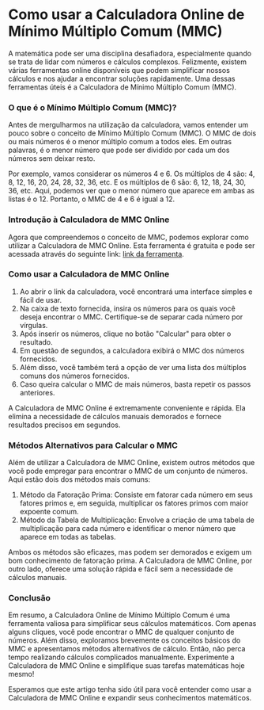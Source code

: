 Como usar a Calculadora Online de Mínimo Múltiplo Comum (MMC)
=============================================================

A matemática pode ser uma disciplina desafiadora, especialmente quando se trata de lidar com números e cálculos complexos. Felizmente, existem várias ferramentas online disponíveis que podem simplificar nossos cálculos e nos ajudar a encontrar soluções rapidamente. Uma dessas ferramentas úteis é a Calculadora de Mínimo Múltiplo Comum (MMC).

### O que é o Mínimo Múltiplo Comum (MMC)?

Antes de mergulharmos na utilização da calculadora, vamos entender um pouco sobre o conceito de Mínimo Múltiplo Comum (MMC). O MMC de dois ou mais números é o menor múltiplo comum a todos eles. Em outras palavras, é o menor número que pode ser dividido por cada um dos números sem deixar resto.

Por exemplo, vamos considerar os números 4 e 6. Os múltiplos de 4 são: 4, 8, 12, 16, 20, 24, 28, 32, 36, etc. E os múltiplos de 6 são: 6, 12, 18, 24, 30, 36, etc. Aqui, podemos ver que o menor número que aparece em ambas as listas é o 12. Portanto, o MMC de 4 e 6 é igual a 12.

### Introdução à Calculadora de MMC Online

Agora que compreendemos o conceito de MMC, podemos explorar como utilizar a Calculadora de MMC Online. Esta ferramenta é gratuita e pode ser acessada através do seguinte link: [link da ferramenta](https://www.onlinecalculatorsfree.com/pt/math/lcm-calculator.html).

### Como usar a Calculadora de MMC Online

1. Ao abrir o link da calculadora, você encontrará uma interface simples e fácil de usar.
2. Na caixa de texto fornecida, insira os números para os quais você deseja encontrar o MMC. Certifique-se de separar cada número por vírgulas.
3. Após inserir os números, clique no botão "Calcular" para obter o resultado.
4. Em questão de segundos, a calculadora exibirá o MMC dos números fornecidos.
5. Além disso, você também terá a opção de ver uma lista dos múltiplos comuns dos números fornecidos.
6. Caso queira calcular o MMC de mais números, basta repetir os passos anteriores.

A Calculadora de MMC Online é extremamente conveniente e rápida. Ela elimina a necessidade de cálculos manuais demorados e fornece resultados precisos em segundos.

### Métodos Alternativos para Calcular o MMC

Além de utilizar a Calculadora de MMC Online, existem outros métodos que você pode empregar para encontrar o MMC de um conjunto de números. Aqui estão dois dos métodos mais comuns:

1. Método da Fatoração Prima: Consiste em fatorar cada número em seus fatores primos e, em seguida, multiplicar os fatores primos com maior expoente comum.
2. Método da Tabela de Multiplicação: Envolve a criação de uma tabela de multiplicação para cada número e identificar o menor número que aparece em todas as tabelas.

Ambos os métodos são eficazes, mas podem ser demorados e exigem um bom conhecimento de fatoração prima. A Calculadora de MMC Online, por outro lado, oferece uma solução rápida e fácil sem a necessidade de cálculos manuais.

### Conclusão

Em resumo, a Calculadora Online de Mínimo Múltiplo Comum é uma ferramenta valiosa para simplificar seus cálculos matemáticos. Com apenas alguns cliques, você pode encontrar o MMC de qualquer conjunto de números. Além disso, exploramos brevemente os conceitos básicos do MMC e apresentamos métodos alternativos de cálculo. Então, não perca tempo realizando cálculos complicados manualmente. Experimente a Calculadora de MMC Online e simplifique suas tarefas matemáticas hoje mesmo!

Esperamos que este artigo tenha sido útil para você entender como usar a Calculadora de MMC Online e expandir seus conhecimentos matemáticos.